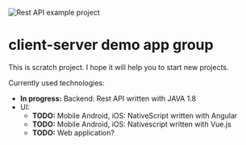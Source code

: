 ![Rest API example project](https://github.com/pavelvrublevskij/client-server/workflows/Java%20CI%20with%20Gradle/badge.svg?branch=master)

# client-server demo app group
This is scratch project. I hope it will help you to start new projects.

Currently used technologies:
* __In progress:__ Backend: Rest API written with JAVA 1.8
* UI:
  * __TODO:__ Mobile Android, iOS: NativeScript written with Angular
  * __TODO:__ Mobile Android, iOS: Nativescript written with Vue.js
  * __TODO:__ Web application?
